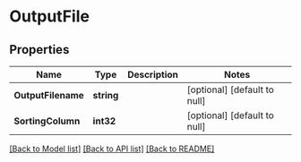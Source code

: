 # OutputFile

## Properties
Name | Type | Description | Notes
------------ | ------------- | ------------- | -------------
**OutputFilename** | **string** |  | [optional] [default to null]
**SortingColumn** | **int32** |  | [optional] [default to null]

[[Back to Model list]](../README.md#documentation-for-models) [[Back to API list]](../README.md#documentation-for-api-endpoints) [[Back to README]](../README.md)

